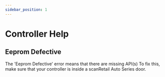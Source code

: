 ```yaml
---
sidebar_position: 1
---
```


# Controller Help

## Eeprom Defective
The 'Eeprom Defective' error means that there are missing API(s)
To fix this, make sure that your controller is inside a scanRetail Auto Series door.
